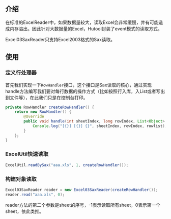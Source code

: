 ## 介绍
在标准的ExcelReader中，如果数据量较大，读取Excel会非常缓慢，并有可能造成内存溢出。因此针对大数据量的Excel，Hutool封装了event模式的读取方式。

Excel03SaxReader只支持Excel2003格式的Sax读取。

## 使用

### 定义行处理器

首先我们实现一下`RowHandler`接口，这个接口是Sax读取的核心，通过实现handle方法编写我们要对每行数据的操作方式（比如按照行入库，入List或者写出到文件等），在此我们只是在控制台打印。

```java
private RowHandler createRowHandler() {
	return new RowHandler() {
		@Override
		public void handle(int sheetIndex, long rowIndex, List<Object> rowlist) {
			Console.log("[{}] [{}] {}", sheetIndex, rowIndex, rowlist);
		}
	};
}
```

### ExcelUtil快速读取

```java
ExcelUtil.readBySax("aaa.xls", 1, createRowHandler());
```

### 构建对象读取
```java
Excel03SaxReader reader = new Excel03SaxReader(createRowHandler());
reader.read("aaa.xls", 0);
```

reader方法的第二个参数是sheet的序号，-1表示读取所有sheet，0表示第一个sheet，依此类推。